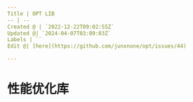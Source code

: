 ```yaml
---
Title | OPT LIB
-- | --
Created @ | `2022-12-22T09:02:55Z`
Updated @| `2024-04-07T03:09:03Z`
Labels | ``
Edit @| [here](https://github.com/junxnone/opt/issues/44)

---
```

# 性能优化库
